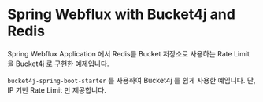 # Spring Webflux with Bucket4j and Redis

Spring Webflux Application 에서 Redis를 Bucket 저장소로 사용하는 Rate Limit 을 Bucket4j 로 구현한 예제입니다.

`bucket4j-spring-boot-starter` 를 사용하여 Bucket4j 를 쉽게 사용한 예입니다.
단, IP 기반 Rate Limit 만 제공합니다. 
